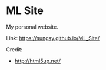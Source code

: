 # ML Site
My personal website.

Link:
https://sungsy.github.io/ML_Site/

Credit:
- http://html5up.net/
